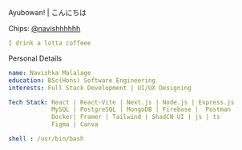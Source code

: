 <p>Ayubowan! | こんにちは</p>

Chips: [@navishhhhhh](https://github.com/navishhhhhh)

```yaml
I drink a lotta coffeee
```
<p>Personal Details</p>

```yaml
name: Navishka Malalage
education: BSc(Hons) Software Engineering
interests: Full Stack Development | UI/UX Designing
```
```yaml
Tech Stack: React | React-Vite | Next.js | Node.js | Express.js
            MySQL | PostgreSQL | MongoDB | Firebase |  Postman  
            Docker| Framer | Tailwind | ShadCN UI | js | ts 
            Figma | Canva  
```
```yaml
shell : /usr/bin/bash
```
 














